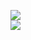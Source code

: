 [![](https://img.shields.io/badge/Made%20With-Github%20Spray-lightgrey.svg?style=for-the-badge&logo=github)](https://github.com/Annihil/github-spray#20558)  
[![](https://i.imgur.com/2DrTn0Z.gif)](https://github.com/Annihil/github-spray)